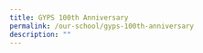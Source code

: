 ```yaml
---
title: GYPS 100th Anniversary
permalink: /our-school/gyps-100th-anniversary
description: ""
---
```


